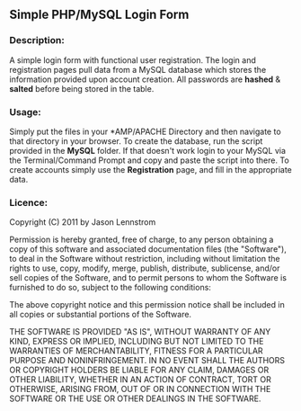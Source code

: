 ## Simple PHP/MySQL Login Form

### Description:
A simple login form with functional user registration. The login and registration pages pull data from a MySQL database which stores the information provided upon account creation.
All passwords are __hashed__ & __salted__  before being stored in the table.

### Usage:
Simply put the files in your *AMP/APACHE Directory and then navigate to that directory in your browser. To create the database, run the script provided in the __MySQL__ folder. If that doesn't work login to your MySQL via the Terminal/Command Prompt and copy and paste the script into there. To create accounts simply use the __Registration__ page, and fill in the appropriate data. 

### Licence:

Copyright (C) 2011 by Jason Lennstrom

Permission is hereby granted, free of charge, to any person obtaining a copy
of this software and associated documentation files (the "Software"), to deal
in the Software without restriction, including without limitation the rights
to use, copy, modify, merge, publish, distribute, sublicense, and/or sell
copies of the Software, and to permit persons to whom the Software is
furnished to do so, subject to the following conditions:

The above copyright notice and this permission notice shall be included in
all copies or substantial portions of the Software.

THE SOFTWARE IS PROVIDED "AS IS", WITHOUT WARRANTY OF ANY KIND, EXPRESS OR
IMPLIED, INCLUDING BUT NOT LIMITED TO THE WARRANTIES OF MERCHANTABILITY,
FITNESS FOR A PARTICULAR PURPOSE AND NONINFRINGEMENT. IN NO EVENT SHALL THE
AUTHORS OR COPYRIGHT HOLDERS BE LIABLE FOR ANY CLAIM, DAMAGES OR OTHER
LIABILITY, WHETHER IN AN ACTION OF CONTRACT, TORT OR OTHERWISE, ARISING FROM,
OUT OF OR IN CONNECTION WITH THE SOFTWARE OR THE USE OR OTHER DEALINGS IN
THE SOFTWARE.
